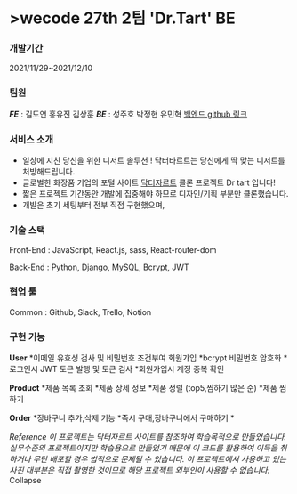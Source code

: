 # >wecode 27th 2팀 'Dr.Tart' BE
 
### 개발기간 
2021/11/29~2021/12/10
 
### 팀원
 
**_FE_** : 길도연 홍유진 김상훈
**_BE_** : 성주호 박정현 유민혁
[백엔드 github 링크](https://github.com/wecode-bootcamp-korea/27-1st-DrTart-backend)
 
### 서비스 소개
 
- 일상에 지친 당신을 위한 디저트 솔루션 ! 닥터타르트는 당신에게 딱 맞는 디저트를 처방해드립니다.
- 글로벌한 화장품 기업의  포털 사이트 [닥터자르트](www.drjart.co.kr/) 클론 프로젝트 Dr tart 입니다!
- 짧은 프로젝트 기간동안 개발에 집중해야 하므로 디자인/기획 부분만 클론했습니다.
- 개발은 초기 세팅부터 전부 직접 구현했으며, 
 
### 기술 스택
 
Front-End : JavaScript, React.js, sass, React-router-dom 
 
Back-End : Python, Django, MySQL, Bcrypt, JWT 
 
### 협업 툴
Common : Github, Slack, Trello, Notion
 
### 구현 기능
**User**
*이메일 유효성 검사 및 비밀번호 조건부여 회원가입
*bcrypt 비밀번호 암호화
*로그인시 JWT 토큰 발행 및 토큰 검사
*회원가입시 계정  중복 확인 
 
**Product**
*제품 목록 조회
*제품 상세 정보
*제품 정렬 (top5,찜하기 많은 순)
*제품 찜하기 
 
**Order**
*장바구니 추가,삭제 기능
*즉시 구매,장바구니에서 구매하기
*
 
_Reference 이 프로젝트는 닥터자르트 사이트를 참조하여 학습목적으로 만들었습니다. 
실무수준의 프로젝트이지만 학습용으로 만들었기 때문에 이 코드를 활용하여 이득을 취하거나 무단 배포할 경우 법적으로 문제될 수 있습니다. 
이 프로젝트에서 사용하고 있는 사진 대부분은 직접 촬영한 것이므로 해당 프로젝트 외부인이 사용할 수 없습니다._
Collapse



